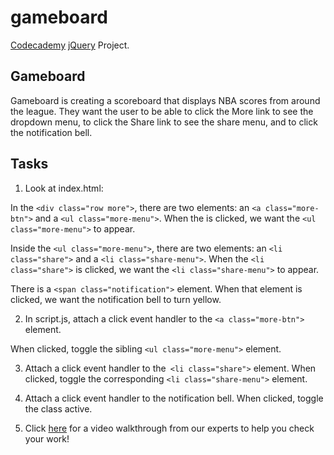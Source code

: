 # gameboard
[Codecademy](https://www.codecademy.com/learn) [jQuery](https://jquery.com/) Project.

## Gameboard
Gameboard is creating a scoreboard that displays NBA scores from around the league. They want the user to be able to click the More link to see the dropdown menu, to click the Share link to see the share menu, and to click the notification bell.

## Tasks
1. Look at index.html:

In the `<div class="row more">`, there are two elements: an `<a class="more-btn">` and a `<ul class="more-menu">`. When the <a> is clicked, we want the `<ul class="more-menu">` to appear.

Inside the `<ul class="more-menu">`, there are two elements: an `<li class="share">` and a `<li class="share-menu">`. When the `<li class="share">` is clicked, we want the `<li class="share-menu">` to appear.

There is a `<span class="notification">` element. When that element is clicked, we want the notification bell to turn yellow.

2. In script.js, attach a click event handler to the `<a class="more-btn">` element.

When clicked, toggle the sibling `<ul class="more-menu">` element.

3. Attach a click event handler to the` <li class="share">` element. When clicked, toggle the corresponding `<li class="share-menu">` element.

4. Attach a click event handler to the notification bell. When clicked, toggle the class active.

5. Click [here](https://youtu.be/Jml4eShR5O8) for a video walkthrough from our experts to help you check your work!